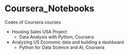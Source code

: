 # Coursera_Notebooks
Codes of Coursera courses

 - Housing Sales USA Project 
   - Data Analysis with Python, Coursera
 - Analyzing US Economic data and building a dashboard
   - Python for Data Science and AI, Coursera
